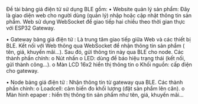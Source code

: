 Đề tài bảng giá điện tử sử dụng BLE gồm:
•	Website quản lý sản phẩm:
Đây là giao diện web cho người dùng (quản lý) nhập hoặc cập nhật thông tin sản phẩm.
Web sử dụng WebSocket để giao tiếp hai chiều theo thời gian thực với ESP32 Gateway.

•	Gateway bảng giá điện tử : 
Là trung tâm giao tiếp giữa Web và các thiết bị BLE.
Kết nối với Web thông qua WebSocket để nhận thông tin sản phẩm ( tên, giá, khuyến mãi…).
Sau đó, gửi thông tin này qua BLE cho node.
Các thành phần chính:
o	Nút nhấn
o	LED: dùng để báo hiệu trạng thái (kết nối, gửi thành công…).
o	Màn LCD 16x2 hiển thị thông tin
o	Khối nguồn: cấp điện cho gateway.

•	Node bảng giá điện tử  :
Nhận thông tin từ gateway qua BLE.
Các thành phần chính:
o	Loadcell: cảm biến đo khối lượng (đặt sản phẩm lên cân).
o	Màn hình epaper : hiển thị thông tin sản phẩm như tên, giá, khuyến mãi… 
